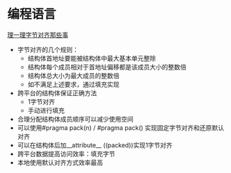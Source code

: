 # 编程语言

[理一理字节对齐那些事](https://mp.weixin.qq.com/s?__biz=MzI2OTA3NTk3Ng==&mid=2649284663&idx=2&sn=57539d196cdc9989814cf08308461c2f&chksm=f2f99350c58e1a46e0564a87297327e76c93216556ea763270d9a2160c2a89b545446c634c42#rd)

* 字节对齐的几个规则：
  * 结构体首地址要能被结构体中最大基本单元整除
  * 结构体每个成员相对于首地址偏移都是该成员大小的整数倍
  * 结构体总大小为最大成员的整数倍
  * 如不满足上述要求，通过填充实现
* 跨平台的结构体保证正确方法
  * 1字节对齐
  * 手动进行填充
* 合理分配结构体成员顺序可以减少使用空间
* 可以使用#pragma pack(n) / #pragma pack() 实现固定字节对齐和还原默认对齐
* 可以在结构体后加__attribute__ ((packed))实现1字节对齐
* 跨平台数据提高访问效率：填充字节
* 本地使用默认对齐方式效率最高